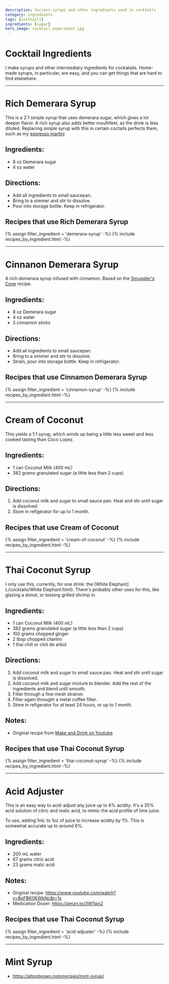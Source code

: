 ```yaml
---
description: Various syrups and other ingredients used in cocktails
category: ingredients
tags: [cocktails]
ingredients: [sugar]
hero_image: cocktail_experiment.jpg
---
```


# Cocktail Ingredients

I make syrups and other intermediary ingredients for cockatails. Home-made syrups, in particular, are easy, and you can get things that are hard to find elsewhere. 

* * * 

# Rich Demerara Syrup

This is a 2:1 simple syrup that uses demerara sugar, which gives a lot deeper flavor. A rich syrup also adds better mouthfeel, as the drink is less diluted. Replacing simple syrup with this in certain coctails perfects them, such as my [espresso martini](./cocktails/Espresso-Martini.html)

## Ingredients:

- 8 oz Demerara sugar
- 4 oz water

## Directions:

- Add all ingredients to small saucepan.
- Bring to a simmer and stir to dissolve.
- Pour into storage bottle. Keep in refrigerator.

## Recipes that use Rich Demerara Syrup
{% assign filter_ingredient = 'demerara-syrup' -%}
{% include recipes_by_ingredient.html -%}

* * * 

# Cinnanon Demerara Syrup

A rich demerara syrup infused with cinnamon. Based on the [Smuggler's Cove](https://www.thrillist.com/recipe/smugglers-cove-cinnamon-syrup) recipe.

## Ingredients:

- 8 oz Demerara sugar
- 4 oz water
- 3 cinnamon sticks

## Directions:

- Add all ingredients to small saucepan.
- Bring to a simmer and stir to dissolve.
- Strain, pour into storage bottle. Keep in refrigerator.

## Recipes that use Cinnamon Demerara Syrup
{% assign filter_ingredient = 'cinnamon-syrup' -%}
{% include recipes_by_ingredient.html -%}


* * *

# Cream of Coconut

This yields a 1:1 syrup, which winds up being a little less sweet and less cooked tasting than Coco Lopez. 

## Ingredients:

- 1 can Coconut Milk (400 mL)
- 382 grams granulated sugar (a little less than 2 cups)

## Directions:

1. Add coconut milk and sugar to small sauce pan. Heat and stir until sugar is dissolved.
2. Store in refigerator for up to 1 month.

## Recipes that use Cream of Coconut
{% assign filter_ingredient = 'cream-of-coconut' -%}
{% include recipes_by_ingredient.html -%}

* * *

# Thai Coconut Syrup

I only use this, currently, for one drink: the [White Elephant](./cocktails/White Elephant.html). There's probably other uses for this, like glazing a donut, or tossing grilled shrimp in.

## Ingredients:

- 1 can Coconut Milk (400 mL)
- 382 grams granulated sugar (a little less than 2 cups)
- 100 grams chopped ginger
- 2 tbsp chopped cilantro
- 1 thai chili or chili de arbol

## Directions:

1. Add coconut milk and sugar to small sauce pan. Heat and stir until sugar is dissolved.
2. Add coconut milk and sugar mixture to blender. Add the rest of the ingredients and blend until smooth.
3. Filter through a fine mesh strainer.
4. Filter again throught a metal coffee filter.
5. Store in refigerator for at least 24 hours, or up to 1 month.

## Notes: 

- Original recipe from [Make and Drink on Youtube](https://www.youtube.com/watch?v=NDKElsxCdbA)

## Recipes that use Thai Coconut Syrup
{% assign filter_ingredient = 'thai-coconut-syrup' -%}
{% include recipes_by_ingredient.html -%}

* * * 

# Acid Adjuster

This is an easy way to acid-adjust any juice up to 6% acidity. It's a 35% acid solution of citric and malic acid, to mimic the acid profile of lime juice. 

To use, adding 1mL to 1oz of juice to increase acidity by 1%. This is somewhat accurate up to around 6%. 

## Ingredients:

- 200 mL water
- 67 grams citric acid
- 23 grams malic acid

## Notes: 

- Original recipe: <https://www.youtube.com/watch?v=8pFBK0KWkNc&t=1s>
- Medication Doser: <https://amzn.to/3W1qin2>

## Recipes that use Thai Coconut Syrup
{% assign filter_ingredient = 'acid-adjuster' -%}
{% include recipes_by_ingredient.html -%}


* * *

# Mint Syrup

- <https://altonbrown.com/recipes/mint-syrup/>
